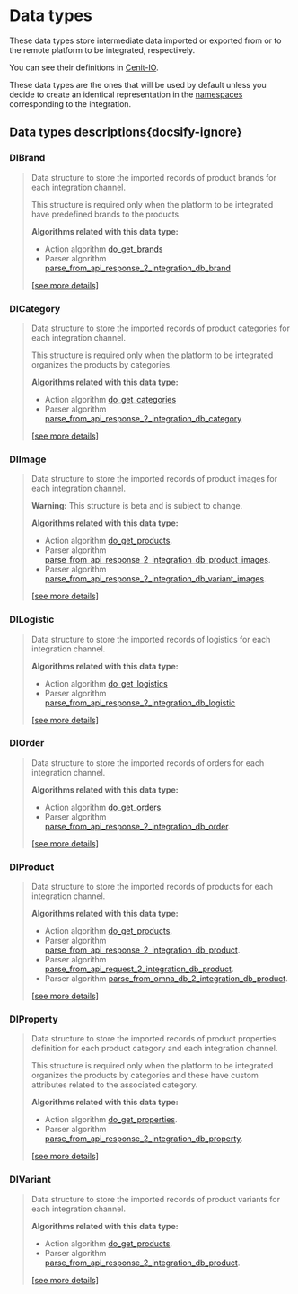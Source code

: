 # Data types

These data types store intermediate data imported or exported from or to the remote platform to be integrated, respectively.

You can see their definitions in [Cenit-IO](https://cenit.io/json_data_type?f[namespace][24075][v]=OMNAv2&f[name][24160][o]=like&f[name][24160][v]=ID).

These data types are the ones that will be used by default unless you decide to create an identical representation in 
the [namespaces](../namespaces.md) corresponding to the integration.

## Data types descriptions{docsify-ignore}

### DIBrand 

> Data structure to store the imported records of product brands for each integration channel.
> 
> This structure is required only when the platform to be integrated have predefined brands to the products.
> 
> **Algorithms related with this data type:**
> 
> * Action algorithm [do_get_brands](../action-algorithms/do_get_brands.md)
> * Parser algorithm [parse_from_api_response_2_integration_db_brand](../parser-algorithms/parse_from_api_response_2_integration_db_brand.md)
>
> [[see more details]](DIBrand ':class=see-more')

### DICategory 

> Data structure to store the imported records of product categories for each integration channel.
> 
> This structure is required only when the platform to be integrated organizes the products by categories.
> 
> **Algorithms related with this data type:**
> 
> * Action algorithm [do_get_categories](../action-algorithms/do_get_categories.md)
> * Parser algorithm [parse_from_api_response_2_integration_db_category](../parser-algorithms/parse_from_api_response_2_integration_db_category.md)
> 
>
> [[see more details]](DICategory ':class=see-more')

### DIImage 

> Data structure to store the imported records of product images for each integration channel.
> 
> **Warning:** This structure is beta and is subject to change.
> 
> **Algorithms related with this data type:**
> 
> * Action algorithm [do_get_products](../action-algorithms/do_get_products.md).
> * Parser algorithm [parse_from_api_response_2_integration_db_product_images](../parser-algorithms/parse_from_api_response_2_integration_db_product_images.md).
> * Parser algorithm [parse_from_api_response_2_integration_db_variant_images](../parser-algorithms/parse_from_api_response_2_integration_db_variant_images.md).
>
> [[see more details]](DIImage ':class=see-more')

### DILogistic 

> Data structure to store the imported records of logistics for each integration channel.
> 
> **Algorithms related with this data type:**
> 
> * Action algorithm [do_get_logistics](../action-algorithms/do_get_logistics.md)
> * Parser algorithm [parse_from_api_response_2_integration_db_logistic](../parser-algorithms/parse_from_api_response_2_integration_db_logistic.md)
> 
>
> [[see more details]](DILogistic ':class=see-more')

### DIOrder 

> Data structure to store the imported records of orders for each integration channel.
> 
> **Algorithms related with this data type:**
> 
> * Action algorithm [do_get_orders](../action-algorithms/do_get_orders.md).
> * Parser algorithm [parse_from_api_response_2_integration_db_order](../parser-algorithms/parse_from_api_response_2_integration_db_order.md).
> 
>
> [[see more details]](DIOrder ':class=see-more')

### DIProduct 

> Data structure to store the imported records of products for each integration channel.
> 
> **Algorithms related with this data type:**
> 
> * Action algorithm [do_get_products](../action-algorithms/do_get_products.md).
> * Parser algorithm [parse_from_api_response_2_integration_db_product](../parser-algorithms/parse_from_api_response_2_integration_db_product.md).
> * Parser algorithm [parse_from_api_request_2_integration_db_product](../parser-algorithms/parse_from_api_request_2_integration_db_product.md).
> * Parser algorithm [parse_from_omna_db_2_integration_db_product](../parser-algorithms/parse_from_omna_db_2_integration_db_product.md).
> 
>
> [[see more details]](DIProduct ':class=see-more')

### DIProperty 

> Data structure to store the imported records of product properties definition for each product category and each
> integration channel.
> 
> This structure is required only when the platform to be integrated organizes the products by categories and these have
> custom attributes related to the associated category.
> 
> **Algorithms related with this data type:**
> 
> * Action algorithm [do_get_properties](../action-algorithms/do_get_properties.md).
> * Parser algorithm [parse_from_api_response_2_integration_db_property](../parser-algorithms/parse_from_api_response_2_integration_db_property.md).
> 
>
> [[see more details]](DIProperty ':class=see-more')

### DIVariant 

> Data structure to store the imported records of product variants for each integration channel.
> 
> **Algorithms related with this data type:**
> 
> * Action algorithm [do_get_products](../action-algorithms/do_get_products.md).
> * Parser algorithm [parse_from_api_response_2_integration_db_product](../parser-algorithms/parse_from_api_response_2_integration_db_variant.md).
> 
>
> [[see more details]](DIVariant ':class=see-more')

